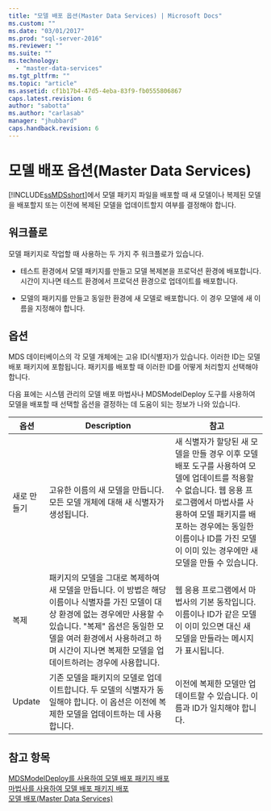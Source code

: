 ```yaml
---
title: "모델 배포 옵션(Master Data Services) | Microsoft Docs"
ms.custom: ""
ms.date: "03/01/2017"
ms.prod: "sql-server-2016"
ms.reviewer: ""
ms.suite: ""
ms.technology: 
  - "master-data-services"
ms.tgt_pltfrm: ""
ms.topic: "article"
ms.assetid: cf1b17b4-47d5-4eba-83f9-fb0555806867
caps.latest.revision: 6
author: "sabotta"
ms.author: "carlasab"
manager: "jhubbard"
caps.handback.revision: 6
---
```

# 모델 배포 옵션(Master Data Services)
  [!INCLUDE[ssMDSshort](../includes/ssmdsshort-md.md)]에서 모델 패키지 파일을 배포할 때 새 모델이나 복제된 모델을 배포할지 또는 이전에 복제된 모델을 업데이트할지 여부를 결정해야 합니다.  
  
## 워크플로  
 모델 패키지로 작업할 때 사용하는 두 가지 주 워크플로가 있습니다.  
  
-   테스트 환경에서 모델 패키지를 만들고 모델 복제본을 프로덕션 환경에 배포합니다. 시간이 지나면 테스트 환경에서 프로덕션 환경으로 업데이트를 배포합니다.  
  
-   모델의 패키지를 만들고 동일한 환경에 새 모델로 배포합니다. 이 경우 모델에 새 이름을 지정해야 합니다.  
  
## 옵션  
 MDS 데이터베이스의 각 모델 개체에는 고유 ID(식별자)가 있습니다. 이러한 ID는 모델 배포 패키지에 포함됩니다. 패키지를 배포할 때 이러한 ID를 어떻게 처리할지 선택해야 합니다.  
  
 다음 표에는 시스템 관리의 모델 배포 마법사나 MDSModelDeploy 도구를 사용하여 모델을 배포할 때 선택할 옵션을 결정하는 데 도움이 되는 정보가 나와 있습니다.  
  
|옵션|Description|참고|  
|------------|-----------------|-----------|  
|새로 만들기|고유한 이름의 새 모델을 만듭니다. 모든 모델 개체에 대해 새 식별자가 생성됩니다.|새 식별자가 할당된 새 모델을 만들 경우 이후 모델 배포 도구를 사용하여 모델에 업데이트를 적용할 수 없습니다. 웹 응용 프로그램에서 마법사를 사용하여 모델 패키지를 배포하는 경우에는 동일한 이름이나 ID를 가진 모델이 이미 있는 경우에만 새 모델을 만들 수 있습니다.|  
|복제|패키지의 모델을 그대로 복제하여 새 모델을 만듭니다. 이 방법은 해당 이름이나 식별자를 가진 모델이 대상 환경에 없는 경우에만 사용할 수 있습니다. "복제" 옵션은 동일한 모델을 여러 환경에서 사용하려고 하며 시간이 지나면 복제한 모델을 업데이트하려는 경우에 사용합니다.|웹 응용 프로그램에서 마법사의 기본 동작입니다. 이름이나 ID가 같은 모델이 이미 있으면 대신 새 모델을 만들라는 메시지가 표시됩니다.|  
|Update|기존 모델을 패키지의 모델로 업데이트합니다. 두 모델의 식별자가 동일해야 합니다. 이 옵션은 이전에 복제한 모델을 업데이트하는 데 사용합니다.|이전에 복제한 모델만 업데이트할 수 있습니다. 이름과 ID가 일치해야 합니다.|  
  
## 참고 항목  
 [MDSModelDeploy를 사용하여 모델 배포 패키지 배포](../master-data-services/deploy-a-model-deployment-package-by-using-mdsmodeldeploy.md)   
 [마법사를 사용하여 모델 배포 패키지 배포](../master-data-services/deploy-a-model-deployment-package-by-using-the-wizard.md)   
 [모델 배포&#40;Master Data Services&#41;](../master-data-services/deploying-models-master-data-services.md)  
  
  